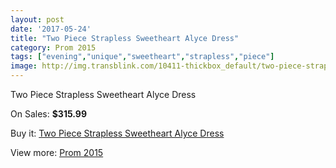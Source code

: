 ```yaml
---
layout: post
date: '2017-05-24'
title: "Two Piece Strapless Sweetheart Alyce Dress"
category: Prom 2015
tags: ["evening","unique","sweetheart","strapless","piece"]
image: http://img.transblink.com/10411-thickbox_default/two-piece-strapless-sweetheart-alyce-dress.jpg
---
```

Two Piece Strapless Sweetheart Alyce Dress

On Sales: **$315.99**
<a href="https://www.transblink.com/en/prom-2015/3386-two-piece-strapless-sweetheart-alyce-dress.html"><amp-img layout="responsive" width="600" height="600" src="//img.transblink.com/10411-thickbox_default/two-piece-strapless-sweetheart-alyce-dress.jpg" alt="Two Piece Strapless Sweetheart Alyce Dress 0" /></a>
<a href="https://www.transblink.com/en/prom-2015/3386-two-piece-strapless-sweetheart-alyce-dress.html"><amp-img layout="responsive" width="600" height="600" src="//img.transblink.com/10412-thickbox_default/two-piece-strapless-sweetheart-alyce-dress.jpg" alt="Two Piece Strapless Sweetheart Alyce Dress 1" /></a>

Buy it: [Two Piece Strapless Sweetheart Alyce Dress](https://www.transblink.com/en/prom-2015/3386-two-piece-strapless-sweetheart-alyce-dress.html "Two Piece Strapless Sweetheart Alyce Dress")

View more: [Prom 2015](https://www.transblink.com/en/10-prom-2015 "Prom 2015")